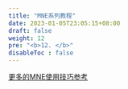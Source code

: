 ```yaml
---
title: "MNE系列教程"
date: 2023-01-05T23:05:15+08:00
draft: false
weight: 12
pre: "<b>12. </b>"
disableToc : false
---
```



[更多的MNE使用技巧参考](https://github.com/LiaoPan/MNE-Cookbook)